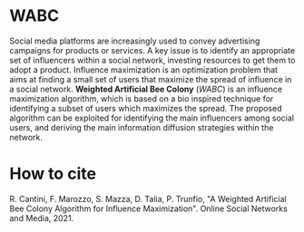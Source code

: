 # WABC

Social media platforms are increasingly used to convey advertising campaigns for products or services. A key issue is to identify an appropriate set of influencers within a social network, investing resources to get them to adopt a product. Influence maximization is an optimization problem that aims at finding a small set of users that maximize the spread of influence in a social network.
**Weighted Artificial Bee Colony** (*WABC*) is an influence maximization algorithm, which is based on a bio inspired technique for identifying a subset of users which maximizes the spread. The proposed algorithm can be exploited for identifying the main influencers among social users, and deriving the main information diffusion strategies within the network.


# How to cite

R. Cantini, F. Marozzo, S. Mazza, D. Talia, P. Trunfio, "A Weighted Artificial Bee Colony Algorithm for Influence Maximization". Online Social Networks and Media, 2021.
